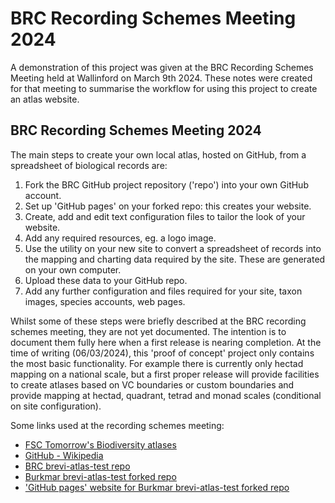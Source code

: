 # BRC Recording Schemes Meeting 2024
A demonstration of this project was given at the BRC Recording Schemes Meeting held at Wallinford
on March 9th 2024. These notes were created for that meeting to summarise the workflow 
for using this project to create an atlas website.

## BRC Recording Schemes Meeting 2024
The main steps to create your own local atlas, hosted on GitHub, from a spreadsheet of biological records are:
1. Fork the BRC GitHub project repository ('repo') into your own GitHub account.
2. Set up 'GitHub pages' on your forked repo: this creates your website.
3. Create, add and edit text configuration files to tailor the look of your website.
4. Add any required resources, eg. a logo image.
5. Use the utility on your new site to convert a spreadsheet of records into the mapping and charting data required by the site. These are generated on your own computer.
6. Upload these data to your GitHub repo.
7. Add any further configuration and  files required for your site, taxon images, species accounts, web pages.

Whilst some of these steps were briefly described at the BRC recording schemes meeting, they are not yet documented. The intention is to document them fully here when a first release is nearing completion. At the time of writing (06/03/2024), this 'proof of concept' 
project only contains the most basic functionality. For example there is currently only hectad mapping on a national scale, but a
first proper release will provide facilities to create atlases based on VC boundaries or custom boundaries and provide mapping at 
hectad, quadrant, tetrad and monad scales (conditional on site configuration).

Some links used at the recording schemes meeting:

<ul>
 <li>
      <a target="_blank" href="https://www.fscbiodiversity.uk/fullscreen/springtailatlas">
          FSC Tomorrow's Biodiversity atlases
      </a>
  </li>
  <li>
      <a target="_blank" href="https://en.wikipedia.org/wiki/GitHub">
          GitHub - Wikipedia
      </a>
  </li>
  <li>
      <a target="_blank" href="https://github.com/BiologicalRecordsCentre/brevi-atlas-test">
          BRC brevi-atlas-test repo
      </a>
  </li>
  <li>
      <a target="_blank" href="https://github.com/burkmarr/brevi-atlas-test">
          Burkmar brevi-atlas-test forked repo
      </a>
  </li>
  <li>
      <a target="_blank" href="https://burkmarr.github.io/brevi-atlas-test/">
          'GitHub pages' website for Burkmar brevi-atlas-test forked repo
      </a>
  </li>
</ul>
